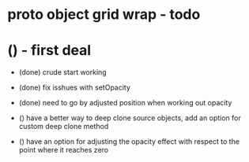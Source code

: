 # proto object grid wrap - todo

# () - first deal
* (done) crude start working
* (done) fix isshues with setOpacity
* (done) need to go by adjusted position when working out opacity

* () have a better way to deep clone source objects, add an option for custom deep clone method
* () have an option for adjusting the opacity effect with respect to the point where it reaches zero
